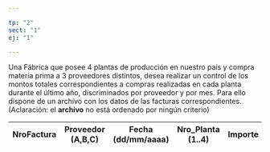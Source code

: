 ```yaml
---

tp: "2"
sect: "1"
ej: "1"

---
```


Una Fábrica que posee 4 plantas de producción en nuestro país y compra materia prima a 3 proveedores distintos, desea realizar un control de los montos totales correspondientes a compras realizadas en cada planta durante el último año, discriminados por proveedor y por mes.
Para ello dispone de un archivo con los datos de las facturas correspondientes.	
(Aclaración: el **archivo** no está ordenado por ningún criterio)


|**Nro**Factura| **Proveedor** (A,B,C) | Fecha (dd/mm/aaaa) | Nro_Planta (1..4) | Importe |
|---|---|---|---|---|



